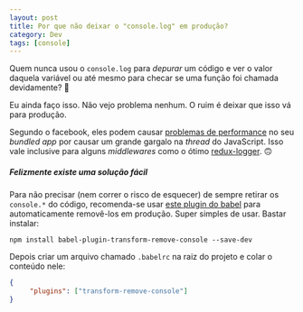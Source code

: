 ```yaml
---
layout: post
title: Por que não deixar o "console.log" em produção?
category: Dev
tags: [console]
---
```


Quem nunca usou o `console.log` para _depurar_ um código e ver o valor daquela variável ou até mesmo para checar se uma função foi chamada devidamente? 🙈

Eu ainda faço isso. Não vejo problema nenhum. O ruim é deixar que isso vá para produção.

Segundo o facebook, eles podem causar [problemas de performance](https://facebook.github.io/react-native/docs/performance.html#using-consolelog-statements) no seu _bundled app_ por causar um grande gargalo na _thread_ do JavaScript. Isso vale inclusive para alguns _middlewares_ como o ótimo [redux-logger](https://github.com/evgenyrodionov/redux-logger). 🙃

##### Felizmente existe uma solução fácil 

Para não precisar (nem correr o risco de esquecer) de sempre retirar os `console.*` do código, recomenda-se usar [este plugin do babel](https://babeljs.io/docs/en/babel-plugin-transform-remove-console/) para automaticamente removê-los em produção. Super simples de usar. Bastar instalar:

```
npm install babel-plugin-transform-remove-console --save-dev
```

Depois criar um arquivo chamado `.babelrc` na raiz do projeto e colar o conteúdo nele:

```json
{
     "plugins": ["transform-remove-console"]
}
```